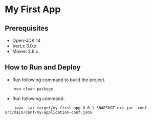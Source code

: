 # My First App #

## Prerequisites ##

* Open-JDK 14
* Vert.x 3.0.x
* Maven 3.6.x

## How to Run and Deploy ##

* Run following command to build the project.

```shell script
    mvn clean package
```

* Run following command.

```shell script
    java -jar target/my-first-app-0.0.1-SNAPSHOT-exe.jar -conf src/main/conf/my-application-conf.json
```

